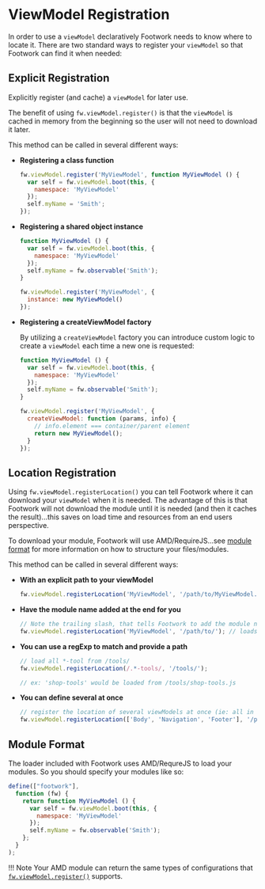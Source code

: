 # ViewModel Registration

In order to use a `viewModel` declaratively Footwork needs to know where to locate it. There are two standard ways to register your `viewModel` so that Footwork can find it when needed:

## Explicit Registration

Explicitly register (and cache) a `viewModel` for later use.

The benefit of using `fw.viewModel.register()` is that the `viewModel` is cached in memory from the beginning so the user will not need to download it later.

This method can be called in several different ways:

* **Registering a class function**

    ```javascript
    fw.viewModel.register('MyViewModel', function MyViewModel () {
      var self = fw.viewModel.boot(this, {
        namespace: 'MyViewModel'
      });
      self.myName = 'Smith';
    });
    ```

* **Registering a shared object instance**

    ```javascript
    function MyViewModel () {
      var self = fw.viewModel.boot(this, {
        namespace: 'MyViewModel'
      });
      self.myName = fw.observable('Smith');
    }

    fw.viewModel.register('MyViewModel', {
      instance: new MyViewModel()
    });
    ```

* **Registering a createViewModel factory**

    By utilizing a `createViewModel` factory you can introduce custom logic to create a `viewModel` each time a new one is requested:

    ```javascript
    function MyViewModel () {
      var self = fw.viewModel.boot(this, {
        namespace: 'MyViewModel'
      });
      self.myName = fw.observable('Smith');
    }

    fw.viewModel.register('MyViewModel', {
      createViewModel: function (params, info) {
        // info.element === container/parent element
        return new MyViewModel();
      }
    });
    ```

## Location Registration

Using `fw.viewModel.registerLocation()` you can tell Footwork where it can download your `viewModel` when it is needed. The advantage of this is that Footwork will not download the module until it is needed (and then it caches the result)...this saves on load time and resources from an end users perspective.

To download your module, Footwork will use AMD/RequireJS...see [module format](#module-format) for more information on how to structure your files/modules.

This method can be called in several different ways:

* **With an explicit path to your viewModel**

    ```javascript
    fw.viewModel.registerLocation('MyViewModel', '/path/to/MyViewModel.js');
    ```

* **Have the module name added at the end for you**

    ```javascript
    // Note the trailing slash, that tells Footwork to add the module name at the end
    fw.viewModel.registerLocation('MyViewModel', '/path/to/'); // loads /path/to/MyViewModel.js
    ```

* **You can use a regExp to match and provide a path**

    ```javascript
    // load all *-tool from /tools/
    fw.viewModel.registerLocation(/.*-tools/, '/tools/');

    // ex: 'shop-tools' would be loaded from /tools/shop-tools.js
    ```

* **You can define several at once**

    ```javascript
    // register the location of several viewModels at once (ie: all in the same folder)
    fw.viewModel.registerLocation(['Body', 'Navigation', 'Footer'], '/pageAreas/');
    ```

## Module Format

The loader included with Footwork uses AMD/RequreJS to load your modules. So you should specify your modules like so:

```javascript
define(["footwork"],
  function (fw) {
    return function MyViewModel () {
      var self = fw.viewModel.boot(this, {
        namespace: 'MyViewModel'
      });
      self.myName = fw.observable('Smith');
    };
  }
);
```

!!! Note
    Your AMD module can return the same types of configurations that [`fw.viewModel.register()`](#explicit-registration) supports.

